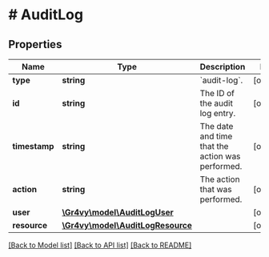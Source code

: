 # # AuditLog

## Properties

Name | Type | Description | Notes
------------ | ------------- | ------------- | -------------
**type** | **string** | &#x60;audit-log&#x60;. | [optional]
**id** | **string** | The ID of the audit log entry. | [optional]
**timestamp** | **string** | The date and time that the action was performed. | [optional]
**action** | **string** | The action that was performed. | [optional]
**user** | [**\Gr4vy\model\AuditLogUser**](AuditLogUser.md) |  | [optional]
**resource** | [**\Gr4vy\model\AuditLogResource**](AuditLogResource.md) |  | [optional]

[[Back to Model list]](../../README.md#models) [[Back to API list]](../../README.md#endpoints) [[Back to README]](../../README.md)
